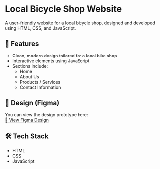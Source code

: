 # Local Bicycle Shop Website

A user-friendly website for a local bicycle shop, designed and developed using HTML, CSS, and JavaScript.

## 🧩 Features

- Clean, modern design tailored for a local bike shop
- Interactive elements using JavaScript
- Sections include:
  - Home
  - About Us
  - Products / Services
  - Contact Information

## 🎨 Design (Figma)

You can view the design prototype here:  
[🔗 View Figma Design](https://www.figma.com/design/7kNySoDGUHTyPD3IkN0E8O/Bicycle-shop-website?node-id=13-276&t=N8ub0pGrHi64rmvb-1)


## 🛠️ Tech Stack

- HTML
- CSS
- JavaScript
